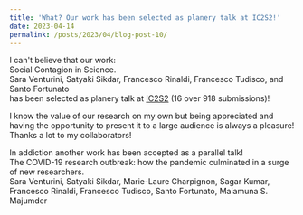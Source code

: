 ```yaml
---
title: 'What? Our work has been selected as planery talk at IC2S2!'
date: 2023-04-14
permalink: /posts/2023/04/blog-post-10/
---
```


I can't believe that our work: <br/> 
Social Contagion in Science.<br/>
Sara Venturini, Satyaki Sikdar, Francesco Rinaldi, Francesco Tudisco, and Santo Fortunato<br/>
has been selected as planery talk at [IC2S2](https://www.ic2s2.org/) (16 over 918 submissions)!<br/>

I know the value of our research on my own but being appreciated and having the opportunity to present it to a large audience is always a pleasure!<br/>
Thanks a lot to my collaborators!<br/>

In addiction another work has been accepted as a parallel talk!<br/> 
The COVID-19 research outbreak: how the pandemic culminated in a surge of new researchers.<br/>
Sara Venturini, Satyaki Sikdar, Marie-Laure Charpignon, Sagar Kumar, Francesco Rinaldi, Francesco Tudisco, Santo Fortunato, Maiamuna S. Majumder <br/>



